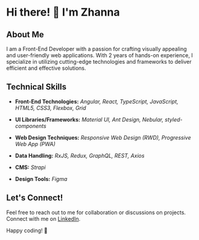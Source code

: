 # Hi there! 👋 I'm Zhanna

## About Me

I am a Front-End Developer with a passion for crafting visually appealing and user-friendly web applications. With 2 years of hands-on experience, I specialize in utilizing cutting-edge technologies and frameworks to deliver efficient and effective solutions.

## Technical Skills

- **Front-End Technologies:**  *Angular, React, TypeScript, JavaScript, HTML5, CSS3, Flexbox, Grid*

- **UI Libraries/Frameworks:**  *Material UI, Ant Design, Nebular, styled-components*

- **Web Design Techniques:**  *Responsive Web Design (RWD), Progressive Web App (PWA)*

- **Data Handling:**  *RxJS, Redux, GraphQL, REST, Axios*

- **CMS:**  *Strapi*

- **Design Tools:**  *Figma*

## Let's Connect!

Feel free to reach out to me for collaboration or discussions on projects. Connect with me on [LinkedIn](www.linkedin.com/in/zhannapopenko).

Happy coding! 🚀
